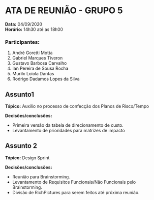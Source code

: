 ﻿# ATA DE REUNIÃO - GRUPO 5

**Data:** 04/09/2020  
**Horário:** 14h30 até as 18h00

### Participantes:

 1. André Goretti Motta
 2. Gabriel Marques Tiveron
 3. Gustavo Barbosa Carvalho
 4. Ian Pereira de Sousa Rocha
 5. Murilo Loiola Dantas
 6. Rodrigo Dadamos Lopes da Silva

## Assunto1

**Tópico:** Auxilio no processo de confecção dos Planos de Risco/Tempo

 **Decisões/conclusões:**

 - Primeira versão da tabela de direcionamento de custo.
 - Levantamento de prioridades para matrizes de impacto

## Assunto 2

**Tópico:** Design Sprint

 **Decisões/conclusões:**

 - Reunião para Brainstorming.
 - Levantamento de Requisitos Funcionais/Não Funcionais pelo Brainstorming.
 - Divisão de RichPictures para serem feitos até próxima reunião.
